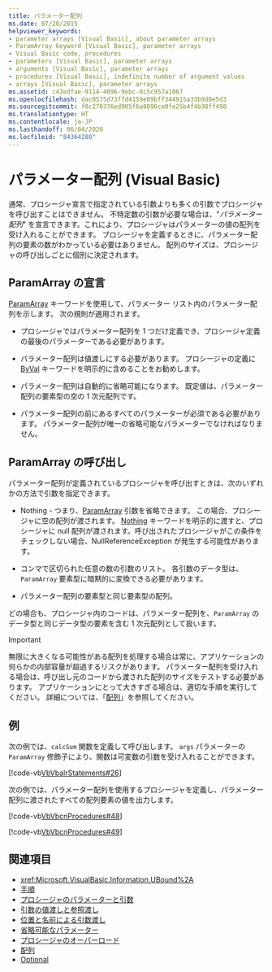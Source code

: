 ```yaml
---
title: パラメーター配列
ms.date: 07/20/2015
helpviewer_keywords:
- parameter arrays [Visual Basic], about parameter arrays
- ParamArray keyword [Visual Basic], parameter arrays
- Visual Basic code, procedures
- parameters [Visual Basic], parameter arrays
- arguments [Visual Basic], parameter arrays
- procedures [Visual Basic], indefinite number of argument values
- arrays [Visual Basic], parameter arrays
ms.assetid: c43edfae-9114-4096-9ebc-8c5c957a1067
ms.openlocfilehash: dac0575d73ffd4159e89bff344915a33b9d0e5d3
ms.sourcegitcommit: f8c270376ed905f6a8896ce0fe25b4f4b38ff498
ms.translationtype: HT
ms.contentlocale: ja-JP
ms.lasthandoff: 06/04/2020
ms.locfileid: "84364280"
---
```

# <a name="parameter-arrays-visual-basic"></a>パラメーター配列 (Visual Basic)
通常、プロシージャ宣言で指定されている引数よりも多くの引数でプロシージャを呼び出すことはできません。 不特定数の引数が必要な場合は、"*パラメーター配列*" を宣言できます。これにより、プロシージャはパラメーターの値の配列を受け入れることができます。 プロシージャを定義するときに、パラメーター配列の要素の数がわかっている必要はありません。 配列のサイズは、プロシージャの呼び出しごとに個別に決定されます。  
  
## <a name="declaring-a-paramarray"></a>ParamArray の宣言  
 [ParamArray](../../../language-reference/modifiers/paramarray.md) キーワードを使用して、パラメーター リスト内のパラメーター配列を示します。 次の規則が適用されます。  
  
- プロシージャではパラメーター配列を 1 つだけ定義でき、プロシージャ定義の最後のパラメーターである必要があります。  
  
- パラメーター配列は値渡しにする必要があります。 プロシージャの定義に [ByVal](../../../language-reference/modifiers/byval.md) キーワードを明示的に含めることをお勧めします。  
  
- パラメーター配列は自動的に省略可能になります。 既定値は、パラメーター配列の要素型の空の 1 次元配列です。  
  
- パラメーター配列の前にあるすべてのパラメーターが必須である必要があります。 パラメーター配列が唯一の省略可能なパラメーターでなければなりません。  
  
## <a name="calling-a-paramarray"></a>ParamArray の呼び出し  
 パラメーター配列が定義されているプロシージャを呼び出すときは、次のいずれかの方法で引数を指定できます。  
  
- Nothing - つまり、[ParamArray](../../../language-reference/modifiers/paramarray.md) 引数を省略できます。 この場合、プロシージャに空の配列が渡されます。 [Nothing](../../../language-reference/nothing.md) キーワードを明示的に渡すと、プロシージャに null 配列が渡されます。呼び出されたプロシージャがこの条件をチェックしない場合、NullReferenceException が発生する可能性があります。
  
- コンマで区切られた任意の数の引数のリスト。 各引数のデータ型は、`ParamArray` 要素型に暗黙的に変換できる必要があります。  
  
- パラメーター配列の要素型と同じ要素型の配列。  
  
 どの場合も、プロシージャ内のコードは、パラメーター配列を、`ParamArray` のデータ型と同じデータ型の要素を含む 1 次元配列として扱います。  
  
> [!IMPORTANT]
> 無限に大きくなる可能性がある配列を処理する場合は常に、アプリケーションの何らかの内部容量が超過するリスクがあります。 パラメーター配列を受け入れる場合は、呼び出し元のコードから渡された配列のサイズをテストする必要があります。 アプリケーションにとって大きすぎる場合は、適切な手順を実行してください。 詳細については、「[配列](../arrays/index.md)」を参照してください。  
  
## <a name="example"></a>例  
 次の例では、`calcSum` 関数を定義して呼び出します。 `args` パラメーターの `ParamArray` 修飾子により、関数は可変数の引数を受け入れることができます。  
  
 [!code-vb[VbVbalrStatements#26](~/samples/snippets/visualbasic/VS_Snippets_VBCSharp/VbVbalrStatements/VB/Class1.vb#26)]  
  
 次の例では、パラメーター配列を使用するプロシージャを定義し、パラメーター配列に渡されたすべての配列要素の値を出力します。  
  
 [!code-vb[VbVbcnProcedures#48](~/samples/snippets/visualbasic/VS_Snippets_VBCSharp/VbVbcnProcedures/VB/Class1.vb#48)]  
  
 [!code-vb[VbVbcnProcedures#49](~/samples/snippets/visualbasic/VS_Snippets_VBCSharp/VbVbcnProcedures/VB/Class1.vb#49)]  
  
## <a name="see-also"></a>関連項目

- <xref:Microsoft.VisualBasic.Information.UBound%2A>
- [手順](./index.md)
- [プロシージャのパラメーターと引数](./procedure-parameters-and-arguments.md)
- [引数の値渡しと参照渡し](./passing-arguments-by-value-and-by-reference.md)
- [位置と名前による引数渡し](./passing-arguments-by-position-and-by-name.md)
- [省略可能なパラメーター](./optional-parameters.md)
- [プロシージャのオーバーロード](./procedure-overloading.md)
- [配列](../arrays/index.md)
- [Optional](../../../language-reference/modifiers/optional.md)
